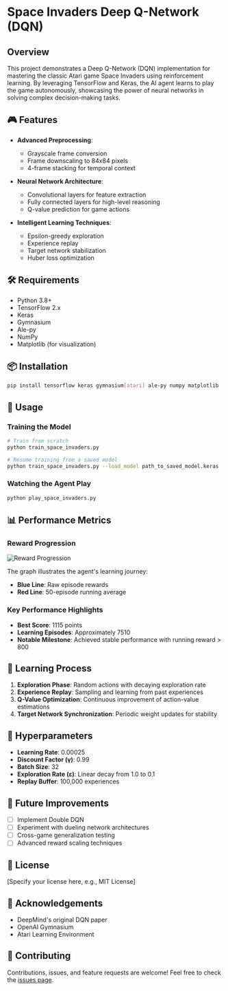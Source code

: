 # Space Invaders Deep Q-Network (DQN)

## Overview

This project demonstrates a Deep Q-Network (DQN) implementation for mastering the classic Atari game Space Invaders using reinforcement learning. By leveraging TensorFlow and Keras, the AI agent learns to play the game autonomously, showcasing the power of neural networks in solving complex decision-making tasks.

## 🎮 Features

- **Advanced Preprocessing**: 
  - Grayscale frame conversion
  - Frame downscaling to 84x84 pixels
  - 4-frame stacking for temporal context

- **Neural Network Architecture**:
  - Convolutional layers for feature extraction
  - Fully connected layers for high-level reasoning
  - Q-value prediction for game actions

- **Intelligent Learning Techniques**:
  - Epsilon-greedy exploration
  - Experience replay
  - Target network stabilization
  - Huber loss optimization

## 🛠 Requirements

- Python 3.8+
- TensorFlow 2.x
- Keras
- Gymnasium
- Ale-py
- NumPy
- Matplotlib (for visualization)

## 📦 Installation

```bash
pip install tensorflow keras gymnasium[atari] ale-py numpy matplotlib
```

## 🚀 Usage

### Training the Model

```bash
# Train from scratch
python train_space_invaders.py

# Resume training from a saved model
python train_space_invaders.py --load_model path_to_saved_model.keras
```

### Watching the Agent Play

```bash
python play_space_invaders.py
```

## 📊 Performance Metrics

### Reward Progression

![Reward Progression](reward_progression.png)

The graph illustrates the agent's learning journey:
- **Blue Line**: Raw episode rewards
- **Red Line**: 50-episode running average

### Key Performance Highlights

- **Best Score**: 1115 points
- **Learning Episodes**: Approximately 7510
- **Notable Milestone**: Achieved stable performance with running reward > 800

## 🧠 Learning Process

1. **Exploration Phase**: Random actions with decaying exploration rate
2. **Experience Replay**: Sampling and learning from past experiences
3. **Q-Value Optimization**: Continuous improvement of action-value estimations
4. **Target Network Synchronization**: Periodic weight updates for stability

## 🔬 Hyperparameters

- **Learning Rate**: 0.00025
- **Discount Factor (γ)**: 0.99
- **Batch Size**: 32
- **Exploration Rate (ε)**: Linear decay from 1.0 to 0.1
- **Replay Buffer**: 100,000 experiences

## 🚧 Future Improvements

- [ ] Implement Double DQN
- [ ] Experiment with dueling network architectures
- [ ] Cross-game generalization testing
- [ ] Advanced reward scaling techniques

## 📝 License

[Specify your license here, e.g., MIT License]

## 🙏 Acknowledgements

- DeepMind's original DQN paper
- OpenAI Gymnasium
- Atari Learning Environment

## 🤝 Contributing

Contributions, issues, and feature requests are welcome! Feel free to check the [issues page](https://github.com/ritmoali/Atari).